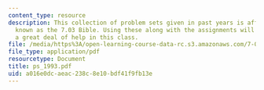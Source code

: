 ```yaml
---
content_type: resource
description: This collection of problem sets given in past years is affectionately
  known as the 7.03 Bible. Using these along with the assignments will give the student
  a great deal of help in this class.
file: /media/https%3A/open-learning-course-data-rc.s3.amazonaws.com/7-03-genetics-fall-2004/a016e0dcaeac238c8e10bdf41f9fb13e_ps_1993.pdf
file_type: application/pdf
resourcetype: Document
title: ps_1993.pdf
uid: a016e0dc-aeac-238c-8e10-bdf41f9fb13e
---
```

